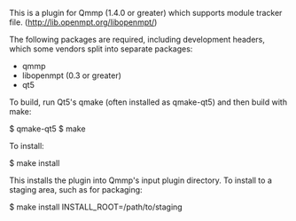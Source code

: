 This is a plugin for Qmmp (1.4.0 or greater) which supports module tracker file.
(http://lib.openmpt.org/libopenmpt/)

The following packages are required, including development headers,
which some vendors split into separate packages:

- qmmp
- libopenmpt (0.3 or greater)
- qt5

To build, run Qt5's qmake (often installed as qmake-qt5) and then build
with make:

$ qmake-qt5
$ make

To install:

$ make install

This installs the plugin into Qmmp's input plugin directory.  To install
to a staging area, such as for packaging:

$ make install INSTALL_ROOT=/path/to/staging
